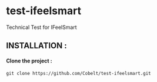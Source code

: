 # test-ifeelsmart

Technical Test for IFeelSmart

## INSTALLATION :

#### Clone the project :

`git clone https://github.com/Cobelt/test-ifeelsmart.git`
